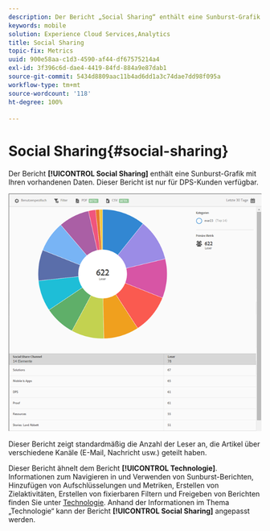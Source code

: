 ```yaml
---
description: Der Bericht „Social Sharing“ enthält eine Sunburst-Grafik mit Ihren vorhandenen Daten. Dieser Bericht ist nur für DPS-Kunden (Digital Publishing Suite) verfügbar.
keywords: mobile
solution: Experience Cloud Services,Analytics
title: Social Sharing
topic-fix: Metrics
uuid: 900e58aa-c1d3-4590-af44-df67575214a4
exl-id: 3f396c6d-dae4-4419-84fd-884a9e87dab1
source-git-commit: 5434d8809aac11b4ad6dd1a3c74dae7dd98f095a
workflow-type: tm+mt
source-wordcount: '118'
ht-degree: 100%

---
```


# Social Sharing{#social-sharing}

Der Bericht **[!UICONTROL Social Sharing]** enthält eine Sunburst-Grafik mit Ihren vorhandenen Daten. Dieser Bericht ist nur für DPS-Kunden verfügbar.

![](assets/dps_social_share.png)

Dieser Bericht zeigt standardmäßig die Anzahl der Leser an, die Artikel über verschiedene Kanäle (E-Mail, Nachricht usw.) geteilt haben.

Dieser Bericht ähnelt dem Bericht **[!UICONTROL Technologie]**. Informationen zum Navigieren in und Verwenden von Sunburst-Berichten, Hinzufügen von Aufschlüsselungen und Metriken, Erstellen von Zielaktivitäten, Erstellen von fixierbaren Filtern und Freigeben von Berichten finden Sie unter [Technologie](/help/using/usage/reports-technology.md). Anhand der Informationen im Thema „Technologie“ kann der Bericht **[!UICONTROL Social Sharing]** angepasst werden.
